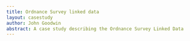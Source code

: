 ```yaml
---
title: Ordnance Survey linked data
layout: casestudy
author: John Goodwin
abstract: A case study describing the Ordnance Survey Linked Data
---
```


